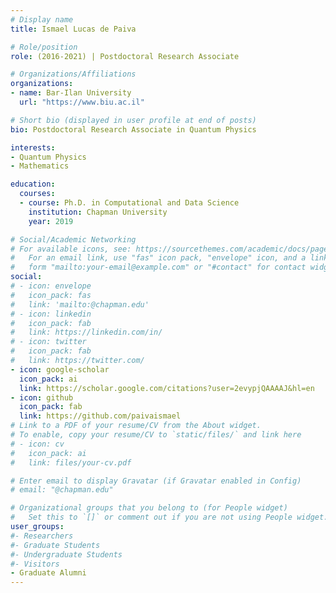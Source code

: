 ```yaml
---
# Display name
title: Ismael Lucas de Paiva

# Role/position
role: (2016-2021) | Postdoctoral Research Associate

# Organizations/Affiliations
organizations:
- name: Bar-Ilan University
  url: "https://www.biu.ac.il"

# Short bio (displayed in user profile at end of posts)
bio: Postdoctoral Research Associate in Quantum Physics

interests:
- Quantum Physics
- Mathematics

education:
  courses:
  - course: Ph.D. in Computational and Data Science
    institution: Chapman University
    year: 2019

# Social/Academic Networking
# For available icons, see: https://sourcethemes.com/academic/docs/page-builder/#icons
#   For an email link, use "fas" icon pack, "envelope" icon, and a link in the
#   form "mailto:your-email@example.com" or "#contact" for contact widget.
social:
# - icon: envelope
#   icon_pack: fas
#   link: 'mailto:@chapman.edu'
# - icon: linkedin
#   icon_pack: fab
#   link: https://linkedin.com/in/
# - icon: twitter
#   icon_pack: fab
#   link: https://twitter.com/
- icon: google-scholar
  icon_pack: ai
  link: https://scholar.google.com/citations?user=2evypjQAAAAJ&hl=en
- icon: github
  icon_pack: fab
  link: https://github.com/paivaismael
# Link to a PDF of your resume/CV from the About widget.
# To enable, copy your resume/CV to `static/files/` and link here 
# - icon: cv
#   icon_pack: ai
#   link: files/your-cv.pdf

# Enter email to display Gravatar (if Gravatar enabled in Config)
# email: "@chapman.edu"

# Organizational groups that you belong to (for People widget)
#   Set this to `[]` or comment out if you are not using People widget.
user_groups:
#- Researchers
#- Graduate Students
#- Undergraduate Students
#- Visitors
- Graduate Alumni
---
```


